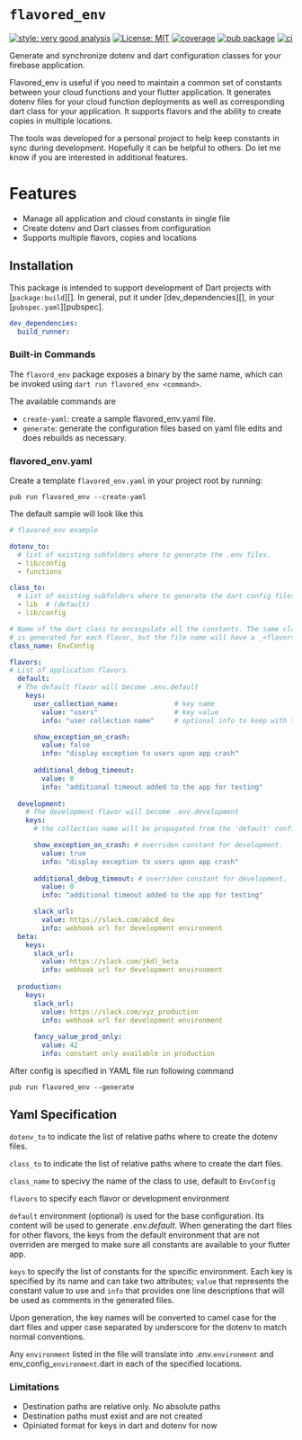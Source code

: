 # `flavored_env`

[![style: very good analysis][very_good_analysis_badge]][very_good_analysis_link]
[![License: MIT][license_badge]][license_link]
[![coverage][coverage_badge]][ci_link]
[![pub package][pub_badge]][pub_link]
[![ci][ci_badge]][ci_link]


Generate and synchronize dotenv and dart configuration classes for your firebase application.

Flavored_env is useful if you need to maintain a common set of constants between your cloud functions and your flutter application. It generates dotenv files for your cloud function deployments as well as corresponding dart class for your application. It supports flavors and the ability to create copies in multiple locations. 

The tools was developed for a personal project to help keep constants in sync during development. Hopefully it can be helpful to others. Do let me know if you are interested in additional features. 

# Features 

* Manage all application and cloud constants in single file
* Create dotenv and Dart classes from configuration
* Supports multiple flavors, copies and locations

## Installation

This package is intended to support development of Dart projects with
[`package:build`][]. In general, put it under [dev_dependencies][], in your
[`pubspec.yaml`][pubspec].

```yaml
dev_dependencies:
  build_runner:
```

### Built-in Commands

The `flavord_env` package exposes a binary by the same name, which can be
invoked using `dart run flavored_env <command>`.

The available commands are

- `create-yaml`: create a sample flavored_env.yaml file.
- `generate`: generate the configuration files based on yaml file
  edits and does rebuilds as necessary.

### flavored_env.yaml 

Create a template ```flavored_env.yaml``` in your project root by running:

```pub run flavored_env --create-yaml```

The default sample will look like this

```yaml
# flavored_env example

dotenv_to:  
  # list of existing subfolders where to generate the .env files. 
  - lib/config
  - functions

class_to:
  # List of existing subfolders where to generate the dart config files.
  - lib  # (default)
  - lib/config

# Name of the dart class to encaspulate all the constants. The same class
# is generated for each flavor, but the file name will have a _<flavor> suffix  
class_name: EnvConfig

flavors:
# List of application flavors. 
  default:
  # The default flavor will become .env.default 
    keys:
      user_collection_name:              # key name
        value: "users"                   # key value
        info: "user collection name"     # optional info to keep with the output.   

      show_exception_on_crash:
        value: false
        info: "display exception to users upon app crash"
        
      additional_debug_timeout:
        value: 0
        info: "additional timeout added to the app for testing"
        
  development:
    # The development flavor will become .env.development 
    keys:
      # the collection name will be propagated from the 'default' configuration for dart. 

      show_exception_on_crash: # overriden constant for development.
        value: true
        info: "display exception to users upon app crash"
        
      additional_debug_timeout: # overriden constant for development.
        value: 0
        info: "additional timeout added to the app for testing"

      slack_url: 
        value: https://slack.com/abcd_dev
        info: webhook url for development environment
  beta:
    keys:
      slack_url: 
        value: https://slack.com/jkdl_beta
        info: webhook url for development environment
        
  production:
    keys:
      slack_url: 
        value: https://slack.com/xyz_production
        info: webhook url for development environment
      
      fancy_value_prod_only:
        value: 42
        info: constant only available in production

```

After config is specified in YAML file run following command

```pub run flavored_env --generate```


## Yaml Specification

`dotenv_to` to indicate the list of relative paths where to create the dotenv files.

`class_to` to indicate the list of relative paths where to create the dart files. 

`class_name` to specivy the name of the class to use, default to ```EnvConfig```

`flavors` to specify each flavor or development environment

`default` environment (optional) is used for the base configuration. Its content will be used to generate _.env.default_. When generating the dart files for other flavors, the keys from the default environment that are not overriden are merged to make sure all constants are available to your flutter app. 

`keys` to specify the list of constants for the specific environment. Each key is specified by its name and can take two attributes; `value` that represents the constant value to use and `info` that provides one line descriptions that will be used as comments in the generated files. 

Upon generation, the key names will be converted to camel case for the dart files and upper case separated by underscore for the dotenv to match normal conventions. 

Any `environment` listed in the file will translate into _.env._`environment` and env_config_`environment`.dart in each of the specified locations. 


### Limitations

* Destination paths are relative only. No absolute paths
* Destination paths must exist and are not created
* Opiniated format for keys in dart and dotenv for now


[ci_badge]: https://github.com/berbsd/flavored_env/actions/workflows/flavored_env.yaml/badge.svg?branch=main
[ci_link]: https://github.com/berbsd/flavored_env/actions
[coverage_badge]: https://raw.githubusercontent.com/berbsd/flavored_env/main/coverage_badge.svg
[pub_badge]: https://img.shields.io/pub/v/flavored_env.svg
[pub_link]: https://pub.dartlang.org/packages/flavored_env
[license_badge]: https://img.shields.io/badge/license-MIT-blue.svg
[license_link]: https://opensource.org/licenses/MIT






[license_badge]: https://img.shields.io/badge/license-MIT-blue.svg
[license_link]: https://opensource.org/licenses/MIT
[very_good_analysis_badge]: https://img.shields.io/badge/style-very_good_analysis-B22C89.svg
[very_good_analysis_link]: https://pub.dev/packages/very_good_analysis
[mason]: https://pub.dev/packages/mason_cli


